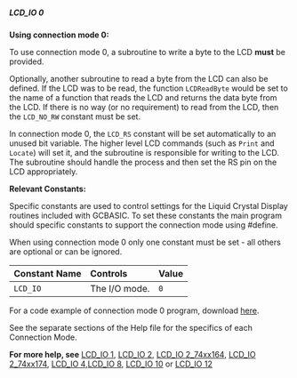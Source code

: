 <div class="section">

<div class="titlepage">

<div>

<div>

##### <span id="_lcd_io_0"></span>LCD\_IO 0

</div>

</div>

</div>

<span class="strong">**Using connection mode 0:**</span>

To use connection mode 0, a subroutine to write a byte to the LCD <span
class="strong">**must**</span> be provided.

Optionally, another subroutine to read a byte from the LCD can also be
defined. If the LCD was to be read, the function `LCDReadByte` would be
set to the name of a function that reads the LCD and returns the data
byte from the LCD. If there is no way (or no requirement) to read from
the LCD, then the `LCD_NO_RW` constant must be set.

In connection mode 0, the `LCD_RS` constant will be set automatically to
an unused bit variable. The higher level LCD commands (such as `Print`
and `Locate`) will set it, and the subroutine is responsible for writing
to the LCD. The subroutine should handle the process and then set the RS
pin on the LCD appropriately.

<span class="strong">**Relevant Constants:**</span>

Specific constants are used to control settings for the Liquid Crystal
Display routines included with GCBASIC. To set these constants the main
program should specific constants to support the connection mode using
\#define.

When using connection mode 0 only one constant must be set - all others
are optional or can be ignored.

<div class="informaltable">

| <span class="strong">**Constant Name**</span> | <span class="strong">**Controls**</span> | <span class="strong">**Value**</span> |
|:----------------------------------------------|:-----------------------------------------|:--------------------------------------|
| `LCD_IO`                                      | The I/O mode.                            | `0`                                   |

</div>

For a code example of connection mode 0 program, download
<a href="http://gcbasic.sourceforge.net/library/DEMO%20CODE/Demo%20code%20for%20lcd/Demo%20mode%200.gcb" class="link">here</a>.

See the separate sections of the Help file for the specifics of each
Connection Mode.

<span class="strong">**For more help, see**</span>
<a href="_lcd_io_1.html" class="link" title="LCD_IO 1">LCD_IO 1</a>,
<a href="_lcd_io_2.html" class="link" title="LCD_IO 2">LCD_IO 2</a>,
<a href="_lcd_io_2_74xx164.html" class="link" title="LCD_IO 2_74xx164">LCD_IO 2_74xx164</a>,
<a href="_lcd_io_2_74xx174.html" class="link" title="LCD_IO 2_74xx174">LCD_IO 2_74xx174</a>,
<a href="_lcd_io_4.html" class="link" title="LCD_IO 4">LCD_IO 4</a>,<a href="_lcd_io_8.html" class="link" title="LCD_IO 8">LCD_IO 8</a>,
<a href="_lcd_io_10.html" class="link" title="LCD_IO 10">LCD_IO 10</a>
or
<a href="_lcd_io_12.html" class="link" title="LCD_IO 12">LCD_IO 12</a>

</div>
